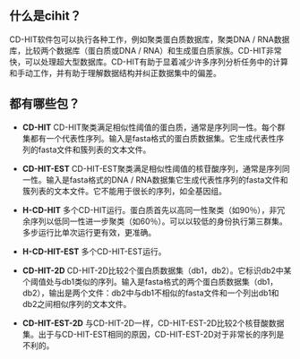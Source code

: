 ## 什么是cihit？
  CD-HIT软件包可以执行各种工作，例如聚类蛋白质数据库，聚类DNA / RNA数据库，比较两个数据库（蛋白质或DNA / RNA）和生成蛋白质家族。CD-HIT非常快，可以处理超大型数据库。CD-HIT有助于显着减少许多序列分析任务中的计算和手动工作，并有助于理解数据结构并纠正数据集中的偏差。

## 都有哪些包？
 - **CD-HIT**
 CD-HIT聚类满足相似性阈值的蛋白质，通常是序列同一性。每个群集都有一个代表性序列。输入是fasta格式的蛋白质数据集。它生成代表性序列的fasta文件和簇列表的文本文件。

 - **CD-HIT-EST**
 CD-HIT-EST聚类满足相似性阈值的核苷酸序列，通常是序列同一性。输入是fasta格式的DNA / RNA数据集它生成代表性序列的fasta文件和簇列表的文本文件。它不能用于很长的序列，如全基因组。

 - **H-CD-HIT**
 多个CD-HIT运行。蛋白质首先以高同一性聚类（如90％），非冗余序列以低同一性进一步聚类（如60％）。可以以较低的身份执行第三群集。多步运行比单次运行更有效，更准确。

 - **H-CD-HIT-EST**
 多个CD-HIT-EST运行。

 - **CD-HIT-2D**
 CD-HIT-2D比较2个蛋白质数据集（db1，db2）。它标识db2中某个阈值处与db1类似的序列。输入是fasta格式的两个蛋白质数据集（db1，db2），输出是两个文件：db2中与db1不相似的fasta文件和一个列出db1和db2之间相似序列的文本文件。

 - **CD-HIT-EST-2D**
 与CD-HIT-2D一样，CD-HIT-EST-2D比较2个核苷酸数据集。出于与CD-HIT-EST相同的原因，CD-HIT-EST-2D对于非常长的序列是不利的。
